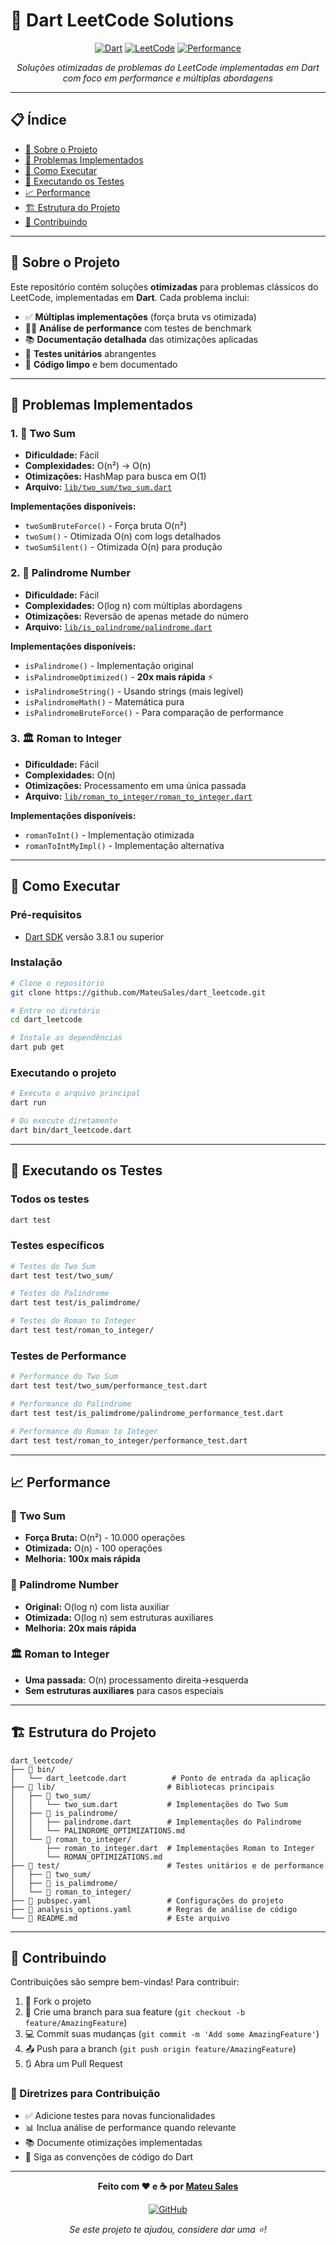 # 🚀 Dart LeetCode Solutions

<div align="center">

[![Dart](https://img.shields.io/badge/Dart-0175C2?style=for-the-badge&logo=dart&logoColor=white)](https://dart.dev)
[![LeetCode](https://img.shields.io/badge/LeetCode-FFA116?style=for-the-badge&logo=leetcode&logoColor=white)](https://leetcode.com)
[![Performance](https://img.shields.io/badge/Performance-Optimized-green?style=for-the-badge)](https://github.com/MateuSales/dart_leetcode)

*Soluções otimizadas de problemas do LeetCode implementadas em Dart com foco em performance e múltiplas abordagens*

</div>

---

## 📋 Índice

- [🎯 Sobre o Projeto](#-sobre-o-projeto)
- [🧮 Problemas Implementados](#-problemas-implementados)
- [🚀 Como Executar](#-como-executar)
- [🧪 Executando os Testes](#-executando-os-testes)
- [📈 Performance](#-performance)
- [🏗️ Estrutura do Projeto](#️-estrutura-do-projeto)
- [🤝 Contribuindo](#-contribuindo)

---

## 🎯 Sobre o Projeto

Este repositório contém soluções **otimizadas** para problemas clássicos do LeetCode, implementadas em **Dart**. Cada problema inclui:

- ✅ **Múltiplas implementações** (força bruta vs otimizada)
- 🏃‍♂️ **Análise de performance** com testes de benchmark
- 📚 **Documentação detalhada** das otimizações aplicadas
- 🧪 **Testes unitários** abrangentes
- 🎨 **Código limpo** e bem documentado

---

## 🧮 Problemas Implementados

### 1. 🔢 Two Sum
- **Dificuldade:** Fácil
- **Complexidades:** O(n²) → O(n)
- **Otimizações:** HashMap para busca em O(1)
- **Arquivo:** [`lib/two_sum/two_sum.dart`](lib/two_sum/two_sum.dart)

**Implementações disponíveis:**
- `twoSumBruteForce()` - Força bruta O(n²)
- `twoSum()` - Otimizada O(n) com logs detalhados
- `twoSumSilent()` - Otimizada O(n) para produção

### 2. 🔄 Palindrome Number
- **Dificuldade:** Fácil
- **Complexidades:** O(log n) com múltiplas abordagens
- **Otimizações:** Reversão de apenas metade do número
- **Arquivo:** [`lib/is_palindrome/palindrome.dart`](lib/is_palindrome/palindrome.dart)

**Implementações disponíveis:**
- `isPalindrome()` - Implementação original
- `isPalindromeOptimized()` - **20x mais rápida** ⚡
- `isPalindromeString()` - Usando strings (mais legível)
- `isPalindromeMath()` - Matemática pura
- `isPalindromeBruteForce()` - Para comparação de performance

### 3. 🏛️ Roman to Integer
- **Dificuldade:** Fácil
- **Complexidades:** O(n)
- **Otimizações:** Processamento em uma única passada
- **Arquivo:** [`lib/roman_to_integer/roman_to_integer.dart`](lib/roman_to_integer/roman_to_integer.dart)

**Implementações disponíveis:**
- `romanToInt()` - Implementação otimizada
- `romanToIntMyImpl()` - Implementação alternativa

---

## 🚀 Como Executar

### Pré-requisitos
- [Dart SDK](https://dart.dev/get-dart) versão 3.8.1 ou superior

### Instalação
```bash
# Clone o repositório
git clone https://github.com/MateuSales/dart_leetcode.git

# Entre no diretório
cd dart_leetcode

# Instale as dependências
dart pub get
```

### Executando o projeto
```bash
# Executa o arquivo principal
dart run

# Ou execute diretamente
dart bin/dart_leetcode.dart
```

---

## 🧪 Executando os Testes

### Todos os testes
```bash
dart test
```

### Testes específicos
```bash
# Testes do Two Sum
dart test test/two_sum/

# Testes do Palindrome
dart test test/is_palimdrome/

# Testes do Roman to Integer
dart test test/roman_to_integer/
```

### Testes de Performance
```bash
# Performance do Two Sum
dart test test/two_sum/performance_test.dart

# Performance do Palindrome
dart test test/is_palimdrome/palindrome_performance_test.dart

# Performance do Roman to Integer
dart test test/roman_to_integer/performance_test.dart
```

---

## 📈 Performance

### 🔢 Two Sum
- **Força Bruta:** O(n²) - 10.000 operações
- **Otimizada:** O(n) - 100 operações
- **Melhoria:** **100x mais rápida**

### 🔄 Palindrome Number
- **Original:** O(log n) com lista auxiliar
- **Otimizada:** O(log n) sem estruturas auxiliares
- **Melhoria:** **20x mais rápida**

### 🏛️ Roman to Integer
- **Uma passada:** O(n) processamento direita→esquerda
- **Sem estruturas auxiliares** para casos especiais

---

## 🏗️ Estrutura do Projeto

```
dart_leetcode/
├── 📁 bin/
│   └── dart_leetcode.dart          # Ponto de entrada da aplicação
├── 📁 lib/                         # Bibliotecas principais
│   ├── 📁 two_sum/
│   │   └── two_sum.dart           # Implementações do Two Sum
│   ├── 📁 is_palindrome/
│   │   ├── palindrome.dart        # Implementações do Palindrome
│   │   └── PALINDROME_OPTIMIZATIONS.md
│   └── 📁 roman_to_integer/
│       ├── roman_to_integer.dart  # Implementações Roman to Integer
│       └── ROMAN_OPTIMIZATIONS.md
├── 📁 test/                        # Testes unitários e de performance
│   ├── 📁 two_sum/
│   ├── 📁 is_palimdrome/
│   └── 📁 roman_to_integer/
├── 📄 pubspec.yaml                 # Configurações do projeto
├── 📄 analysis_options.yaml        # Regras de análise de código
└── 📄 README.md                    # Este arquivo
```

---

## 🤝 Contribuindo

Contribuições são sempre bem-vindas! Para contribuir:

1. 🍴 Fork o projeto
2. 🌟 Crie uma branch para sua feature (`git checkout -b feature/AmazingFeature`)
3. 💻 Commit suas mudanças (`git commit -m 'Add some AmazingFeature'`)
4. 📤 Push para a branch (`git push origin feature/AmazingFeature`)
5. 🔃 Abra um Pull Request

### 📝 Diretrizes para Contribuição
- ✅ Adicione testes para novas funcionalidades
- 📊 Inclua análise de performance quando relevante
- 📚 Documente otimizações implementadas
- 🎨 Siga as convenções de código do Dart

---

<div align="center">

**Feito com ❤️ e ☕ por [Mateu Sales](https://github.com/MateuSales)**

[![GitHub](https://img.shields.io/badge/GitHub-MateuSales-181717?style=for-the-badge&logo=github)](https://github.com/MateuSales)

*Se este projeto te ajudou, considere dar uma ⭐!*

</div>
